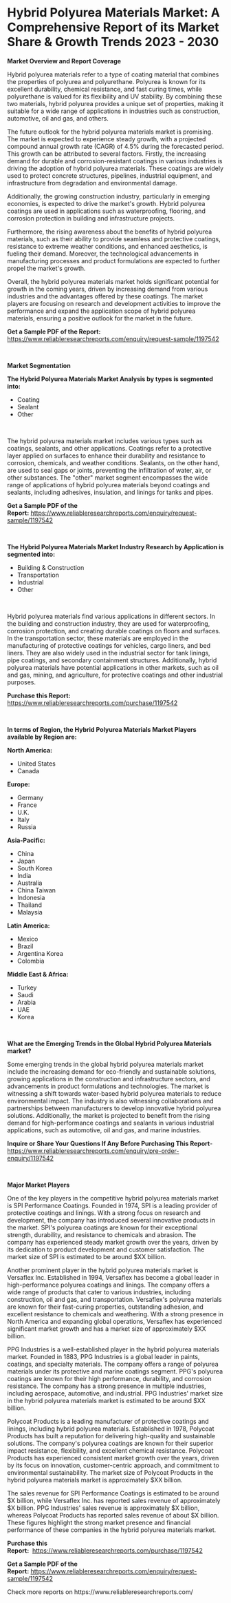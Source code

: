 <p><h1>Hybrid Polyurea Materials Market: A Comprehensive Report of its Market Share & Growth Trends 2023 - 2030</h1></p><p><strong>Market Overview and Report Coverage</strong></p>
<p><p>Hybrid polyurea materials refer to a type of coating material that combines the properties of polyurea and polyurethane. Polyurea is known for its excellent durability, chemical resistance, and fast curing times, while polyurethane is valued for its flexibility and UV stability. By combining these two materials, hybrid polyurea provides a unique set of properties, making it suitable for a wide range of applications in industries such as construction, automotive, oil and gas, and others.</p><p>The future outlook for the hybrid polyurea materials market is promising. The market is expected to experience steady growth, with a projected compound annual growth rate (CAGR) of 4.5% during the forecasted period. This growth can be attributed to several factors. Firstly, the increasing demand for durable and corrosion-resistant coatings in various industries is driving the adoption of hybrid polyurea materials. These coatings are widely used to protect concrete structures, pipelines, industrial equipment, and infrastructure from degradation and environmental damage.</p><p>Additionally, the growing construction industry, particularly in emerging economies, is expected to drive the market's growth. Hybrid polyurea coatings are used in applications such as waterproofing, flooring, and corrosion protection in building and infrastructure projects.</p><p>Furthermore, the rising awareness about the benefits of hybrid polyurea materials, such as their ability to provide seamless and protective coatings, resistance to extreme weather conditions, and enhanced aesthetics, is fueling their demand. Moreover, the technological advancements in manufacturing processes and product formulations are expected to further propel the market's growth.</p><p>Overall, the hybrid polyurea materials market holds significant potential for growth in the coming years, driven by increasing demand from various industries and the advantages offered by these coatings. The market players are focusing on research and development activities to improve the performance and expand the application scope of hybrid polyurea materials, ensuring a positive outlook for the market in the future.</p></p>
<p><strong>Get a Sample PDF of the Report:</strong> <a href="https://www.reliableresearchreports.com/enquiry/request-sample/1197542">https://www.reliableresearchreports.com/enquiry/request-sample/1197542</a></p>
<p>&nbsp;</p>
<p><strong>Market Segmentation</strong></p>
<p><strong>The Hybrid Polyurea Materials Market Analysis by types is segmented into:</strong></p>
<p><ul><li>Coating</li><li>Sealant</li><li>Other</li></ul></p>
<p>&nbsp;</p>
<p><p>The hybrid polyurea materials market includes various types such as coatings, sealants, and other applications. Coatings refer to a protective layer applied on surfaces to enhance their durability and resistance to corrosion, chemicals, and weather conditions. Sealants, on the other hand, are used to seal gaps or joints, preventing the infiltration of water, air, or other substances. The "other" market segment encompasses the wide range of applications of hybrid polyurea materials beyond coatings and sealants, including adhesives, insulation, and linings for tanks and pipes.</p></p>
<p><strong>Get a Sample PDF of the Report:</strong>&nbsp;<a href="https://www.reliableresearchreports.com/enquiry/request-sample/1197542">https://www.reliableresearchreports.com/enquiry/request-sample/1197542</a></p>
<p>&nbsp;</p>
<p><strong>The Hybrid Polyurea Materials Market Industry Research by Application is segmented into:</strong></p>
<p><ul><li>Building & Construction</li><li>Transportation</li><li>Industrial</li><li>Other</li></ul></p>
<p>&nbsp;</p>
<p><p>Hybrid polyurea materials find various applications in different sectors. In the building and construction industry, they are used for waterproofing, corrosion protection, and creating durable coatings on floors and surfaces. In the transportation sector, these materials are employed in the manufacturing of protective coatings for vehicles, cargo liners, and bed liners. They are also widely used in the industrial sector for tank linings, pipe coatings, and secondary containment structures. Additionally, hybrid polyurea materials have potential applications in other markets, such as oil and gas, mining, and agriculture, for protective coatings and other industrial purposes.</p></p>
<p><strong>Purchase this Report:</strong>&nbsp; <a href="https://www.reliableresearchreports.com/purchase/1197542">https://www.reliableresearchreports.com/purchase/1197542</a></p>
<p>&nbsp;</p>
<p><strong>In terms of Region, the Hybrid Polyurea Materials Market Players available by Region are:</strong></p>
<p>
    <p> <strong> North America: </strong>
        <ul>
            <li>United States</li>
            <li>Canada</li>
        </ul>
        </p> 
    <p> <strong> Europe: </strong>
        <ul>
            <li>Germany</li>
            <li>France</li>
            <li>U.K.</li>
            <li>Italy</li>
            <li>Russia</li>
        </ul>
        </p> 
    <p> <strong> Asia-Pacific: </strong>
        <ul>
            <li>China</li>
            <li>Japan</li>
            <li>South Korea</li>
            <li>India</li>
            <li>Australia</li>
            <li>China Taiwan</li>
            <li>Indonesia</li>
            <li>Thailand</li>
            <li>Malaysia</li>
        </ul>
        </p> 
    <p> <strong> Latin America: </strong>
        <ul>
            <li>Mexico</li>
            <li>Brazil</li>
            <li>Argentina Korea</li>
            <li>Colombia</li>
        </ul>
        </p> 
    <p> <strong> Middle East & Africa: </strong>
        <ul>
            <li>Turkey</li>
            <li>Saudi</li>
            <li>Arabia</li>
            <li>UAE</li>
            <li>Korea</li>
        </ul>
    </p>
    </p>
<p>&nbsp;</p>
<p><strong>What are the Emerging Trends in the Global Hybrid Polyurea Materials market?</strong></p>
<p><p>Some emerging trends in the global hybrid polyurea materials market include the increasing demand for eco-friendly and sustainable solutions, growing applications in the construction and infrastructure sectors, and advancements in product formulations and technologies. The market is witnessing a shift towards water-based hybrid polyurea materials to reduce environmental impact. The industry is also witnessing collaborations and partnerships between manufacturers to develop innovative hybrid polyurea solutions. Additionally, the market is projected to benefit from the rising demand for high-performance coatings and sealants in various industrial applications, such as automotive, oil and gas, and marine industries.</p></p>
<p><strong>Inquire or Share Your Questions If Any Before Purchasing This Report</strong>- <a href="https://www.reliableresearchreports.com/enquiry/pre-order-enquiry/1197542">https://www.reliableresearchreports.com/enquiry/pre-order-enquiry/1197542</a></p>
<p>&nbsp;</p>
<p><strong>Major Market Players</strong></p>
<p><p>One of the key players in the competitive hybrid polyurea materials market is SPI Performance Coatings. Founded in 1974, SPI is a leading provider of protective coatings and linings. With a strong focus on research and development, the company has introduced several innovative products in the market. SPI's polyurea coatings are known for their exceptional strength, durability, and resistance to chemicals and abrasion. The company has experienced steady market growth over the years, driven by its dedication to product development and customer satisfaction. The market size of SPI is estimated to be around $XX billion.</p><p>Another prominent player in the hybrid polyurea materials market is Versaflex Inc. Established in 1994, Versaflex has become a global leader in high-performance polyurea coatings and linings. The company offers a wide range of products that cater to various industries, including construction, oil and gas, and transportation. Versaflex's polyurea materials are known for their fast-curing properties, outstanding adhesion, and excellent resistance to chemicals and weathering. With a strong presence in North America and expanding global operations, Versaflex has experienced significant market growth and has a market size of approximately $XX billion.</p><p>PPG Industries is a well-established player in the hybrid polyurea materials market. Founded in 1883, PPG Industries is a global leader in paints, coatings, and specialty materials. The company offers a range of polyurea materials under its protective and marine coatings segment. PPG's polyurea coatings are known for their high performance, durability, and corrosion resistance. The company has a strong presence in multiple industries, including aerospace, automotive, and industrial. PPG Industries' market size in the hybrid polyurea materials market is estimated to be around $XX billion.</p><p>Polycoat Products is a leading manufacturer of protective coatings and linings, including hybrid polyurea materials. Established in 1978, Polycoat Products has built a reputation for delivering high-quality and sustainable solutions. The company's polyurea coatings are known for their superior impact resistance, flexibility, and excellent chemical resistance. Polycoat Products has experienced consistent market growth over the years, driven by its focus on innovation, customer-centric approach, and commitment to environmental sustainability. The market size of Polycoat Products in the hybrid polyurea materials market is approximately $XX billion.</p><p>The sales revenue for SPI Performance Coatings is estimated to be around $X billion, while Versaflex Inc. has reported sales revenue of approximately $X billion. PPG Industries' sales revenue is approximately $X billion, whereas Polycoat Products has reported sales revenue of about $X billion. These figures highlight the strong market presence and financial performance of these companies in the hybrid polyurea materials market.</p></p>
<p><strong>Purchase this Report:</strong>&nbsp;&nbsp;<a href="https://www.reliableresearchreports.com/purchase/1197542">https://www.reliableresearchreports.com/purchase/1197542</a></p>
<p></p>
<p><strong>Get a Sample PDF of the Report:</strong>&nbsp;<a href="https://www.reliableresearchreports.com/enquiry/request-sample/1197542">https://www.reliableresearchreports.com/enquiry/request-sample/1197542</a></p>
<p>Check more reports on https://www.reliableresearchreports.com/</p>